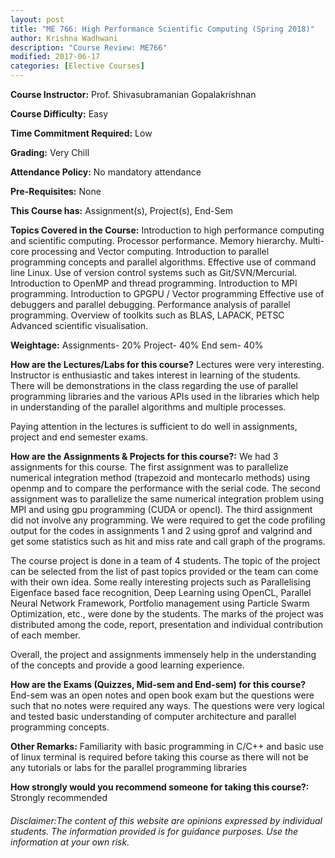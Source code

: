 ```yaml
---
layout: post
title: "ME 766: High Performance Scientific Computing (Spring 2018)"
author: Krishna Wadhwani
description: "Course Review: ME766"
modified: 2017-06-17
categories: [Elective Courses]
---
```


**Course Instructor:** Prof. Shivasubramanian Gopalakrishnan

**Course Difficulty:** Easy

**Time Commitment Required:** Low

**Grading:** Very Chill

**Attendance Policy:** No mandatory attendance

**Pre-Requisites:** None

**This Course has:** Assignment(s), Project(s), End-Sem

**Topics Covered in the Course:**
Introduction to high performance computing and scientific computing. Processor performance. Memory hierarchy. Multi-core processing and Vector computing. Introduction to parallel programming concepts and parallel algorithms. Effective use of command line Linux. Use of version control systems such as Git/SVN/Mercurial. Introduction to OpenMP and thread programming. Introduction to MPI programming. Introduction to GPGPU / Vector programming Effective use of debuggers and parallel debugging. Performance analysis of parallel programming. Overview of toolkits such as BLAS, LAPACK, PETSC Advanced scientific visualisation.

**Weightage:**
Assignments- 20%
Project- 40%
End sem- 40%

**How are the Lectures/Labs for this course?**
Lectures were very interesting. Instructor is enthusiastic and takes interest in learning of the students. There will be demonstrations in the class regarding the use of parallel programming libraries and the various APIs used in the libraries which help in understanding of the parallel algorithms and multiple processes.

Paying attention in the lectures is sufficient to do well in assignments, project and end semester exams. 

**How are the Assignments & Projects for this course?:**
We had 3 assignments for this course. The first assignment was to parallelize numerical integration method (trapezoid and montecarlo methods) using openmp and to compare the performance with the serial code. The second assignment was to parallelize the same numerical integration problem using MPI and using gpu programming (CUDA or opencl). The third assignment did not involve any programming. We were required to get the code profiling output for the codes in assignments 1 and 2 using gprof and valgrind and get some statistics such as hit and miss rate and call graph of the programs. 

The course project is done in a team of 4 students. The topic of the project can be selected from the list of past topics provided or the team can come with their own idea. Some really interesting projects such as Parallelising Eigenface based face recognition, Deep Learning using OpenCL, Parallel Neural Network Framework, Portfolio management using Particle Swarm Optimization, etc., were done by the students. The marks of the project was distributed among the code, report, presentation and individual contribution of each member.

Overall, the project and assignments immensely help in the understanding of the concepts and provide a good learning experience.


**How are the Exams (Quizzes, Mid-sem and End-sem) for this course?**
End-sem was an open notes and open book exam but the questions were such that no notes were required any ways. The questions were very logical and tested basic understanding of computer architecture and parallel programming concepts. 

**Other Remarks:**
Familiarity with basic programming in C/C++ and basic use of linux terminal is required before taking this course as there will not be any tutorials or labs for the parallel programming libraries

**How strongly would you recommend someone for taking this course?:**
Strongly recommended

###### Disclaimer:The content of this website are opinions expressed by individual students. The information provided is for guidance purposes. Use the information at your own risk.